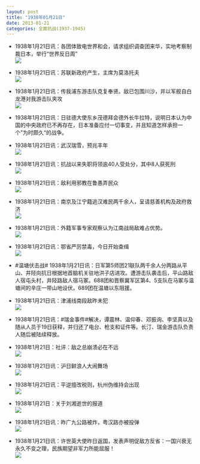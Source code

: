 ```yaml
---
layout: post
title: "1938年01月21日"
date: 2013-01-21
categories: 全面抗战(1937-1945)
---
```


<meta name="referrer" content="no-referrer" />

- 1938年1月21日讯：各团体致电世界和会，请求组织调查团来华，实地考察制裁日本，举行“世界反日周” <br/><img src="https://ww1.sinaimg.cn/large/aca367d8jw1e11kzocfusj.jpg" />

- 1938年1月21日讯：苏联新政府产生，主席为莫洛托夫 <br/><img src="https://ww2.sinaimg.cn/large/aca367d8jw1e11j984zhpj.jpg" />

- 1938年1月21日讯：传我浦东游击队克复奉贤。敌已包围川沙，并以军舰自白龙港对我游击队夹攻 <br/><img src="https://ww3.sinaimg.cn/large/aca367d8jw1e11hiozsubj.jpg" />

- 1938年1月21日讯：日驻德大使东乡茂德拜会德外长牛拉特，说明日本认为中国的中央政府已不再存在，日本准备应付一切事变，并且知道怎样承担一个”为时颇久“的战争。 

- 1938年1月21日讯：武汉瑞雪，预兆丰年 <br/><img src="https://ww4.sinaimg.cn/large/aca367d8jw1e11fsgxbfoj.jpg" />

- 1938年1月21日讯：抗战以来失职将领逾40人受处分，其中8人获死刑 <br/><img src="https://ww4.sinaimg.cn/large/aca367d8jw1e11e1tz5lyj.jpg" />

- 1938年1月21日讯：敌利用邪教在鲁愚弄民众 <br/><img src="https://ww2.sinaimg.cn/large/aca367d8jw1e11cd2ssnwj.jpg" />

- 1938年1月21日讯：南京及江宁籍逃汉难民两千余人，呈请慈善机构及政府救济 <br/><img src="https://ww1.sinaimg.cn/large/aca367d8jw1e11cbewnaaj.jpg" />

- 1938年1月21日讯：外籍军事专家观察认为江南战局敌难占优势。 <br/><img src="https://ww4.sinaimg.cn/large/aca367d8jw1e11akhygxfj.jpg" />

- 1938年1月21日讯：鄂省严厉禁毒，今日开始查缉 <br/><img src="https://ww2.sinaimg.cn/large/aca367d8jw1e118ua1d7aj.jpg" />

- #温塘伏击战# 1938年1月21日讯：日军第5师团21联队两千余人分两路从平山、井陉向抗日根据地首脑机关驻地洪子店进攻。遭游击队袭击后，平山路敌人宿屯头村，井陉路敌人宿马冢。688团和晋察冀军区第4、5支队在马冢与温塘间的辛庄一带山地设伏。689团在温塘以东阻援。 

- 1938年1月21日讯：津浦线南段敌昨未犯 <br/><img src="https://ww3.sinaimg.cn/large/aca367d8jw1e113mwdgmlj.jpg" />

- 1938年1月21日讯：#瑞金事件#解决，谭震林、温仰春、邓振询、李坚真以及随从人员于19日获释，并归还了电台、枪支和证件等。长汀、瑞金游击队负责人随后被陆续释放。 

- 1938年1月21日：社评：敌之总崩溃必在不远 <br/><img src="https://ww1.sinaimg.cn/large/aca367d8jw1e111wk9alwj.jpg" />

- 1938年1月21日讯：沪日鲜浪人大闹舞场 <br/><img src="https://ww2.sinaimg.cn/large/aca367d8jw1e11062dhlgj.jpg" />

- 1938年1月21日讯：平逆擅改税则，杭州伪维持会出现 <br/><img src="https://ww1.sinaimg.cn/large/aca367d8jw1e10yfybufrj.jpg" />

- 1938年1月21日：关于刘湘逝世的报道 <br/><img src="https://ww4.sinaimg.cn/large/aca367d8jw1e10wpo3j3tj.jpg" />

- 1938年1月21日讯：昨广九公路被炸，粤汉路亦被投弹 <br/><img src="https://ww2.sinaimg.cn/large/aca367d8jw1e10uzatdiuj.jpg" />

- 1938年1月21日讯：许世英大使昨日返国，发表声明促敌方反省：一国兴衰无永久不变之理，民族期望非军力所能屈服！ <br/><img src="https://ww3.sinaimg.cn/large/aca367d8jw1e10t897qw9j.jpg" />


